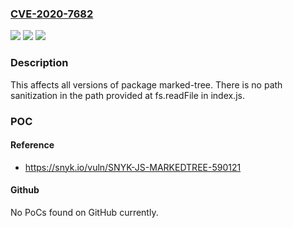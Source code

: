 ### [CVE-2020-7682](https://cve.mitre.org/cgi-bin/cvename.cgi?name=CVE-2020-7682)
![](https://img.shields.io/static/v1?label=Product&message=marked-tree&color=blue)
![](https://img.shields.io/static/v1?label=Version&message=%3E%3D%200%20&color=brighgreen)
![](https://img.shields.io/static/v1?label=Vulnerability&message=Directory%20Traversal&color=brighgreen)

### Description

This affects all versions of package marked-tree. There is no path sanitization in the path provided at fs.readFile in index.js.

### POC

#### Reference
- https://snyk.io/vuln/SNYK-JS-MARKEDTREE-590121

#### Github
No PoCs found on GitHub currently.

